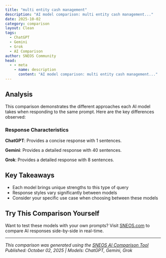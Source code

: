 ```yaml
---
title: "multi entity cash management"
description: "AI model comparison: multi entity cash management..."
date: 2025-10-02
category: comparison
layout: Clean
tags:
  - ChatGPT
  - Gemini
  - Grok
  - AI Comparison
author: SNEOS Community
head:
  - - meta
    - name: description
      content: "AI model comparison: multi entity cash management..."
---
```


<ChatComparison
  title="multi entity cash management"
  prompt="multi entity cash management"
  :responses='{
    "ChatGPT": "Error calling OpenAI API.",
    "Gemini": "Multi-entity cash management refers to the processes and tools used by organizations with multiple subsidiaries, divisions, or legal entities to optimize the control, visibility, and utilization of their cash resources across the entire enterprise. It\u0027s about managing cash flow efficiently and strategically, not just within a single entity, but across the entire group.\n\nHere\u0027s a breakdown of key aspects:\n\n**Core Goals and Benefits:**\n\n* **Improved Cash Visibility:**  Gaining a clear, consolidated view of cash balances across all entities in real-time or near real-time.  This eliminates reliance on manual spreadsheets and disparate banking systems.\n* **Enhanced Cash Forecasting:** More accurate predictions of future cash inflows and outflows, enabling better decision-making regarding investments, borrowing, and other strategic activities.\n* **Reduced Borrowing Costs:**  Optimizing cash pooling and intercompany lending can minimize reliance on external financing, leading to significant cost savings.\n* **Optimized Cash Utilization:**  Efficiently allocating cash to where it\u0027s needed most, ensuring that funds are available when and where required.\n* **Centralized Control:**  Establishing consistent policies and procedures for cash management across all entities, improving compliance and reducing risk.\n* **Streamlined Processes:** Automating repetitive tasks such as bank reconciliations, intercompany transfers, and reporting.\n* **Improved Returns on Investment:**  Identifying excess cash and investing it strategically to generate returns.\n* **Better Risk Management:**  Monitoring cash balances and movements across entities helps identify potential risks, such as fraud or financial instability.\n* **Enhanced Operational Efficiency:**  Freeing up finance staff to focus on more strategic activities by automating routine tasks.\n\n**Key Components and Strategies:**\n\n* **Centralized Treasury Function:**  Often, a central treasury department is responsible for overseeing cash management across all entities.  This provides a single point of control and accountability.\n* **Centralized Banking Relationships:**  Consolidating banking relationships with a smaller number of banks can result in better pricing, simplified processes, and improved reporting.\n* **Cash Pooling:**  Aggregating cash balances from different entities into a single account, allowing for efficient allocation and utilization of funds.  There are two main types:\n    *   **Physical Cash Pooling:**  Actual transfer of funds to a central account.\n    *   **Notional Cash Pooling:**  Balances are notionally aggregated for interest calculation purposes, but funds remain in individual entity accounts.  This is often used to comply with regulatory restrictions on cross-border fund transfers.\n* **Intercompany Lending:**  Borrowing and lending funds between different entities within the organization, reducing the need for external financing.\n* **Payment Factories:**  Centralizing payment processing for all entities, streamlining payment workflows and improving control over disbursements.\n* **In-House Banking:**  Establishing an internal bank to manage intercompany transactions, currency conversions, and other financial services.\n* **Standardized Processes:**  Implementing consistent policies and procedures for cash management across all entities, covering areas such as bank account opening, cash forecasting, and payment approvals.\n* **Technology Solutions:**  Implementing treasury management systems (TMS) or enterprise resource planning (ERP) modules with robust cash management functionality.  These systems provide:\n    *   Real-time cash visibility\n    *   Automated cash forecasting\n    *   Cash pooling and intercompany lending capabilities\n    *   Payment factory integration\n    *   Automated bank reconciliations\n    *   Comprehensive reporting\n* **Bank Communication Management:**  Tools to automate communication with banks, including sending and receiving payment files, bank statements, and other financial information.\n* **Foreign Exchange (FX) Management:**  Strategies for managing currency risk, including hedging and netting.\n\n**Challenges of Multi-Entity Cash Management:**\n\n* **Complexity:**  Managing cash across multiple entities can be complex, especially when dealing with different currencies, regulatory environments, and banking systems.\n* **Data Integration:**  Integrating data from different sources can be challenging, requiring robust data management processes and technology.\n* **Communication:**  Effective communication between the central treasury function and the various entities is crucial for successful cash management.\n* **Regulatory Compliance:**  Complying with local regulations in each jurisdiction can be complex and time-consuming.\n* **Resistance to Change:**  Entities may resist changes to their existing cash management processes.\n* **Implementation Costs:**  Implementing a centralized cash management system can be expensive, requiring investments in technology, training, and consulting.\n\n**Industries That Commonly Use Multi-Entity Cash Management:**\n\n* **Multinational Corporations (MNCs):** Companies with subsidiaries in multiple countries.\n* **Conglomerates:** Large companies with diverse business units operating independently.\n* **Franchise Businesses:** Companies with a network of franchised locations.\n* **Real Estate Investment Trusts (REITs):** Companies that own and manage a portfolio of properties.\n* **Private Equity Firms:** Firms that invest in multiple companies.\n* **Healthcare Organizations:** Hospital systems with multiple facilities and affiliated entities.\n\n**In summary, multi-entity cash management is a critical function for organizations seeking to optimize their cash resources, reduce costs, and improve control across the entire enterprise.  By implementing a well-designed cash management strategy and leveraging appropriate technology, organizations can unlock significant value and gain a competitive advantage.**\n",
    "Grok": "Multi-entity cash management refers to the process of managing cash flows, liquidity, and financial resources across multiple entities within a single organization or group of companies. This approach is common in businesses with subsidiaries, divisions, or multiple operational units spread across different regions or countries. The goal of multi-entity cash management is to optimize the use of cash, minimize costs, ensure liquidity, and mitigate financial risks across all entities.\n\n### Key Components of Multi-Entity Cash Management\n1. **Centralized Cash Management**:\n   - Often, a centralized treasury function oversees cash operations for all entities. This allows for better control, visibility, and coordination of cash flows.\n   - Centralization helps in pooling cash from different entities to optimize interest earnings, reduce borrowing costs, and manage surpluses or deficits efficiently.\n\n2. **Cash Pooling**:\n   - Cash pooling involves consolidating cash balances from multiple entities into a single acco"
  }'
  published-date="11:53"
/>

## Analysis

This comparison demonstrates the different approaches each AI model takes when responding to the same prompt. Here are the key differences observed:

### Response Characteristics

**ChatGPT**: Provides a concise response with 1 sentences. 

**Gemini**: Provides a detailed response with 40 sentences. 

**Grok**: Provides a detailed response with 8 sentences. 

## Key Takeaways

- Each model brings unique strengths to this type of query
- Response styles vary significantly between models
- Consider your specific use case when choosing between these models

## Try This Comparison Yourself

Want to test these models with your own prompts? Visit [SNEOS.com](https://sneos.com) to compare AI responses side-by-side in real-time.

---

*This comparison was generated using the [SNEOS AI Comparison Tool](https://sneos.com)*
*Published: October 02, 2025 | Models: ChatGPT, Gemini, Grok*
